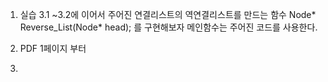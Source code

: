 1. 실습 3.1 ~3.2에 이어서 주어진 연결리스트의 역연결리스트를 만드는 함수
Node* Reverse_List(Node* head);
를 구현해보자 
메인함수는 주어진 코드를 사용한다.

2. PDF 1페이지 부터

3. 
